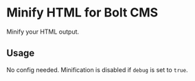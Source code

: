 # Minify HTML for Bolt CMS

Minify your HTML output.

## Usage

No config needed. Minification is disabled if `debug` is set to `true`.
